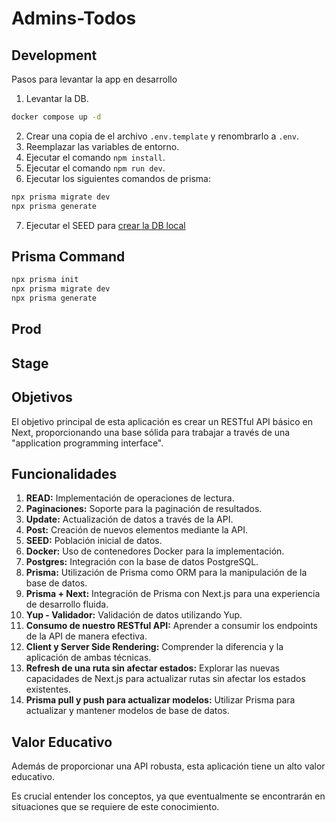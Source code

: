 # Admins-Todos

## Development

Pasos para levantar la app en desarrollo

1. Levantar la DB.

```bash
docker compose up -d
```

2. Crear una copia de el archivo `.env.template`  y renombrarlo a `.env`.
3. Reemplazar las variables de entorno.
4. Ejecutar el comando `npm install`.
5. Ejecutar el comando `npm run dev`.
6. Ejecutar los siguientes comandos de prisma:

```bash
npx prisma migrate dev
npx prisma generate
```

7. Ejecutar el SEED para [crear la DB local](localhost:3000/api/seed)

## Prisma Command

```bash
npx prisma init
npx prisma migrate dev
npx prisma generate
```

## Prod

## Stage

## Objetivos

El objetivo principal de esta aplicación es crear un RESTful API básico en Next, proporcionando una base sólida para trabajar a través de una "application programming interface".

## Funcionalidades

1. **READ:** Implementación de operaciones de lectura.
2. **Paginaciones:** Soporte para la paginación de resultados.
3. **Update:** Actualización de datos a través de la API.
4. **Post:** Creación de nuevos elementos mediante la API.
5. **SEED:** Población inicial de datos.
6. **Docker:** Uso de contenedores Docker para la implementación.
7. **Postgres:** Integración con la base de datos PostgreSQL.
8. **Prisma:** Utilización de Prisma como ORM para la manipulación de la base de datos.
9. **Prisma + Next:** Integración de Prisma con Next.js para una experiencia de desarrollo fluida.
10. **Yup - Validador:** Validación de datos utilizando Yup.
11. **Consumo de nuestro RESTful API:** Aprender a consumir los endpoints de la API de manera efectiva.
12. **Client y Server Side Rendering:** Comprender la diferencia y la aplicación de ambas técnicas.
13. **Refresh de una ruta sin afectar estados:** Explorar las nuevas capacidades de Next.js para actualizar rutas sin afectar los estados existentes.
14. **Prisma pull y push para actualizar modelos:** Utilizar Prisma para actualizar y mantener modelos de base de datos.

## Valor Educativo

Además de proporcionar una API robusta, esta aplicación tiene un alto valor educativo.

Es crucial entender los conceptos, ya que eventualmente se encontrarán en situaciones que se requiere de este conocimiento.
